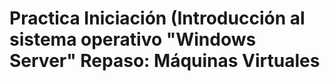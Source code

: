 # Practica Iniciación (Introducción al sistema operativo "Windows Server" Repaso: Máquinas Virtuales